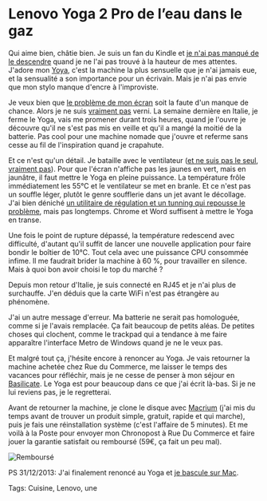 # Lenovo Yoga 2 Pro de l&#8217;eau dans le gaz

Qui aime bien, châtie bien. Je suis un fan du Kindle et [je n'ai pas manqué de le descendre](http://blog.tcrouzet.com/2012/11/26/kindle-paperwhite-leffroyable-catastrophe/) quand je ne l'ai pas trouvé à la hauteur de mes attentes. J'adore mon [Yoya](http://blog.tcrouzet.com/tag/lenovo/), c'est la machine la plus sensuelle que je n'ai jamais eue, et la sensualité a son importance pour un écrivain. Mais je n'ai pas envie que mon stylo manque d'encre à l'improviste.

Je veux bien que [le problème de mon écran](http://blog.tcrouzet.com/2013/12/12/lenovo-yoga-2-pro-plutot-stressant/) soit la faute d'un manque de chance. Alors je ne suis [vraiment pas](http://forums.lenovo.com/t5/Idea-Windows-based-Tablets-and/Yoga-2-Pro-fan-suddenly-going-nuts/m-p/1350699/highlight/true) verni. La semaine dernière en Italie, je ferme le Yoga, vais me promener durant trois heures, quand je l'ouvre je découvre qu'il ne s'est pas mis en veille et qu'il a mangé la moitié de la batterie. Pas cool pour une machine nomade que j'ouvre et referme sans cesse au fil de l'inspiration quand je crapahute.

Et ce n'est qu'un détail. Je bataille avec le ventilateur ([et ne suis pas le seul](http://forums.lenovo.com/t5/Idea-Windows-based-Tablets-and/Y2P-fan-on-for-way-too-long/m-p/1352445/highlight/true), [vraiment pas](http://forums.lenovo.com/t5/Idea-Windows-based-Tablets-and/Yoga-2-Pro-fan-suddenly-going-nuts/m-p/1350699/highlight/true)). Pour que l'écran n'affiche pas les jaunes en vert, mais en jaunâtre, il faut mettre le Yoga en pleine puissance. La température frôle immédiatement les 55°C et le ventilateur se met en branle. Et ce n'est pas un souffle léger, plutôt le genre soufflerie dans un jet avant le décollage. J'ai bien déniché [un utilitaire de régulation et un tunning qui repousse le problème](http://blog.tcrouzet.com/2013/11/30/optimiser-le-lenovo-yoga-2-pro/), mais pas longtemps. Chrome et Word suffisent à mettre le Yoga en transe.

Une fois le point de rupture dépassé, la température redescend avec difficulté, d'autant qu'il suffit de lancer une nouvelle application pour faire bondir le boîtier de 10°C. Tout cela avec une puissance CPU consommée infime. Il me faudrait brider la machine à 60 %, pour travailler en silence. Mais à quoi bon avoir choisi le top du marché ?

Depuis mon retour d'Italie, je suis connecté en RJ45 et je n'ai plus de surchauffe. J'en déduis que la carte WiFi n'est pas étrangère au phénomène.

J'ai un autre message d'erreur. Ma batterie ne serait pas homologuée, comme si je l'avais remplacée. Ça fait beaucoup de petits aléas. De petites choses qui clochent, comme le trackpad qui a tendance à me faire apparaître l'interface Metro de Windows quand je ne le veux pas.

Et malgré tout ça, j'hésite encore à renoncer au Yoga. Je vais retourner la machine achetée chez Rue du Commerce, me laisser le temps des vacances pour réfléchir, mais je ne cesse de penser à mon séjour en [Basilicate](http://blog.tcrouzet.com/tag/basilicate/). Le Yoga est pour beaucoup dans ce que j'ai écrit là-bas. Si je ne lui reviens pas, je le regretterai.

Avant de retourner la machine, je clone le disque avec [Macrium](http://www.macrium.com/reflectfree.aspx) (j'ai mis du temps avant de trouver un produit simple, gratuit, rapide et qui marche), puis je fais une réinstallation système (c'est l'affaire de 5 minutes). Et me voilà à la Poste pour envoyer mon Chronopost à Rue Du Commerce et faire jouer la garantie satisfait ou remboursé (59€, ça fait un peu mal).

![Remboursé](http://blog.tcrouzet.comhttps://tcrouzet.com/images_tc/2013/12/rdc.png)

PS 31/12/2013: J'ai finalement renoncé au Yoga et [je bascule sur Mac](http://blog.tcrouzet.com/2013/12/31/day-one-je-quitte-windows/).

Tags: Cuisine, Lenovo, une
